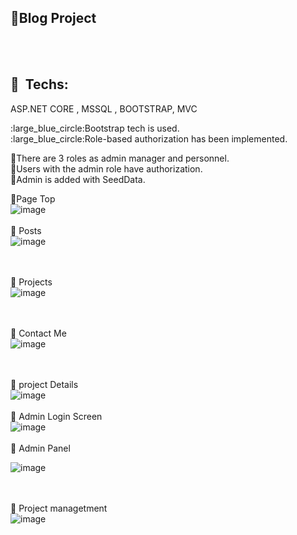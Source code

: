 ## :milky_way:Blog Project

<br /><br />
## :milky_way: &nbsp;Techs:
ASP.NET CORE , MSSQL , BOOTSTRAP, MVC
<p>
:large_blue_circle:Bootstrap tech is used. <br />
:large_blue_circle:Role-based authorization has been implemented.<br />


:large_blue_circle:There are 3 roles as admin manager and personnel.<br />
:large_blue_circle:Users with the admin role have authorization.<br />
:large_blue_circle:Admin is added with SeedData.<br />



:large_blue_circle:Page Top<br />
![image](https://user-images.githubusercontent.com/104261402/218581659-0d6b8905-4226-42fb-818e-a73e5caee3f6.png)
<br /><br />
:large_blue_circle: Posts <br />
![image](https://user-images.githubusercontent.com/104261402/218581809-97759f20-b285-4e53-a5d5-06678bd681b0.png)

<br /><br />
:large_blue_circle: Projects
 <br />
![image](https://user-images.githubusercontent.com/104261402/218581921-8515d33d-40d6-44d0-a43d-ebc13aadfc68.png)

<br /><br />
:large_blue_circle: Contact Me
 <br />
![image](https://user-images.githubusercontent.com/104261402/218581998-80de3a2d-b543-41c7-b024-35e6e7b1e442.png)

<br /><br />
:large_blue_circle: project Details
 <br />
![image](https://user-images.githubusercontent.com/104261402/218582144-3a07a165-71d2-4f96-a9d6-194dc185ca23.png)
<br /><br />
:large_blue_circle: Admin Login Screen
 <br />
![image](https://user-images.githubusercontent.com/104261402/218582339-7cfeb130-c1ad-4c2f-8ac7-53668de7f18c.png)
<br /><br />
:large_blue_circle: Admin Panel
 <br />

![image](https://user-images.githubusercontent.com/104261402/218582459-3dd59f6a-4230-48ba-a1ee-d91c596b767d.png)

<br /><br />
:large_blue_circle: Project managetment
 <br />
![image](https://user-images.githubusercontent.com/104261402/218582571-3624d6d3-8ea8-4196-ada8-67dfd41ce61c.png)

 <br /> <br /> <br />
